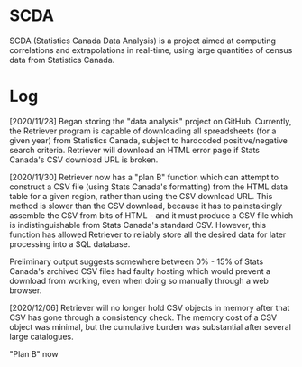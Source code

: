 # SCDA
SCDA (Statistics Canada Data Analysis) is a project aimed at computing correlations and extrapolations in real-time, using large quantities of census data from Statistics Canada. 

# Log
[2020/11/28]
Began storing the "data analysis" project on GitHub. Currently, the Retriever program is capable of downloading 
all spreadsheets (for a given year) from Statistics Canada, subject to hardcoded positive/negative search 
criteria. Retriever will download an HTML error page if Stats Canada's CSV download URL is broken.

[2020/11/30]
Retriever now has a "plan B" function which can attempt to construct a CSV file (using Stats Canada's formatting)
from the HTML data table for a given region, rather than using the CSV download URL. This method is slower than 
the CSV download, because it has to painstakingly assemble the CSV from bits of HTML - and it must produce a CSV
file which is indistinguishable from Stats Canada's standard CSV. However, this function has allowed Retriever
to reliably store all the desired data for later processing into a SQL database. 

Preliminary output suggests somewhere between 0% - 15% of Stats Canada's archived CSV files had faulty hosting 
which would prevent a download from working, even when doing so manually through a web browser.

[2020/12/06]
Retriever will no longer hold CSV objects in memory after that CSV has gone through a consistency check. The 
memory cost of a CSV object was minimal, but the cumulative burden was substantial after several large catalogues. 

"Plan B" now  